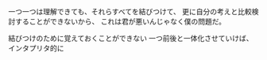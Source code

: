 一つ一つは理解できても、それらすべてを結びつけて、
更に自分の考えと比較検討することができないから、
これは君が悪いんじゃなく僕の問題だ。

結びつけのために覚えておくことができない
一つ前後と一体化させていけば、インタプリタ的に